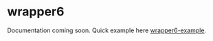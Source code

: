 # wrapper6
Documentation coming soon.
Quick example here [wrapper6-example](https://github.com/liquidsoft/wrapper6-example).